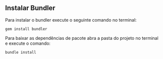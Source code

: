 ## Instalar Bundler
Para instalar o bundler execute o seguinte comando no terminal:
```
gem install bundler
```
Para baixar as dependências de pacote  abra a pasta do projeto no terminal e execute o comando:
```
bundle install
```
